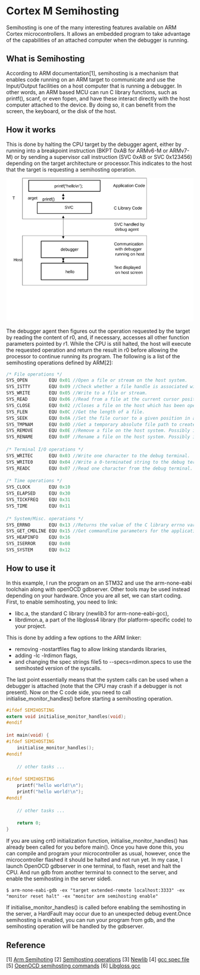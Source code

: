# Cortex M Semihosting

Semihosting is one of the many interesting features available on ARM Cortex microcontrollers. It allows an embedded program to take advantage of the capabilities of an attached computer when the debugger is running.

## What is Semihosting

According to ARM documentation[1], semihosting is a mechanism that enables code running on an ARM target to communicate and use the Input/Output facilities on a host computer that is running a debugger.
In other words, an ARM based MCU can run C library functions, such as printf(), scanf, or even fopen, and have these interact directly with the host computer attached to the device. By doing so, it can benefit from the screen, the keyboard, or the disk of the host.

## How it works

This is done by halting the CPU target by the debugger agent, either by running into a breakpoint instruction (BKPT 0xAB for ARMv6-M or ARMv7-M) or by sending a supervisor call instruction (SVC 0xAB or SVC 0x123456) depending on the target architecture or processor.This indicates to the host that the target is requesting a semihosting operation.

![](../../asset/microprocessor/semihosting_overview.svg)

The debugger agent then figures out the operation requested by the target by reading the content of r0, and, if necessary, accesses all other function parameters pointed by r1.
While the CPU is still halted, the host will execute the requested operation and return the result in r0 before allowing the processor to continue running its program.
The following is a list of the semihosting operations defined by ARM[2]:
``` C
/* File operations */
SYS_OPEN        EQU 0x01 //Open a file or stream on the host system.
SYS_ISTTY       EQU 0x09 //Check whether a file handle is associated with a file or a stream/terminal such as stdout.
SYS_WRITE       EQU 0x05 //Write to a file or stream.
SYS_READ        EQU 0x06 //Read from a file at the current cursor position.
SYS_CLOSE       EQU 0x02 //Closes a file on the host which has been opened by SYS_OPEN.
SYS_FLEN        EQU 0x0C //Get the length of a file.
SYS_SEEK        EQU 0x0A //Set the file cursor to a given position in a file.
SYS_TMPNAM      EQU 0x0D //Get a temporary absolute file path to create a temporary file.
SYS_REMOVE      EQU 0x0E //Remove a file on the host system. Possibly insecure!
SYS_RENAME      EQU 0x0F //Rename a file on the host system. Possibly insecure!

/* Terminal I/O operations */
SYS_WRITEC      EQU 0x03 //Write one character to the debug terminal.
SYS_WRITE0      EQU 0x04 //Write a 0-terminated string to the debug terminal.
SYS_READC       EQU 0x07 //Read one character from the debug terminal.

/* Time operations */
SYS_CLOCK       EQU 0x10
SYS_ELAPSED     EQU 0x30
SYS_TICKFREQ    EQU 0x31
SYS_TIME        EQU 0x11

/* System/Misc. operations */
SYS_ERRNO       EQU 0x13 //Returns the value of the C library errno variable that is associated with the semihosting implementation.
SYS_GET_CMDLINE EQU 0x15 //Get commandline parameters for the application to run with (argc and argv for main())
SYS_HEAPINFO    EQU 0x16
SYS_ISERROR     EQU 0x08
SYS_SYSTEM      EQU 0x12
```
## How to use it
In this example, I run the program on an STM32 and use the arm-none-eabi toolchain along with openOCD gdbserver. Other tools may be used instead depending on your hardware.
Once you are all set, we can start coding. First, to enable semihosting, you need to link:

- libc.a, the standard C library (newlib3 for arm-none-eabi-gcc),
- librdimon.a, a part of the libgloss4 library (for platform-specific code) to your project.

This is done by adding a few options to the ARM linker:
- removing -nostartfiles flag to allow linking standards libraries,
- adding -lc -lrdimon flags,
- and changing the spec strings file5 to --specs=rdimon.specs to use the semihosted version of the syscalls.

The last point essentially means that the system calls can be used when a debugger is attached (note that the CPU may crash if a debugger is not present).
Now on the C code side, you need to call initialise_monitor_handles() before starting a semihosting operation.

``` C
#ifdef SEMIHOSTING
extern void initialise_monitor_handles(void);
#endif

int main(void) {
#ifdef SEMIHOSTING
  	initialise_monitor_handles();
#endif

  	// other tasks ...

#ifdef SEMIHOSTING
    printf("hello world!\n");
    printf("hello world!\n");
#endif

    // other tasks ...

  	return 0;
}

``` 

If you are using crt0 initialization function, initialise_monitor_handles() has already been called for you before main().
Once you have done this, you can compile and program your microcontroller as usual, however, once the microcontroller flashed it should be halted and not run yet.
In my case, I launch OpenOCD gdbserver in one terminal, to flash, reset and halt the CPU. And run gdb from another terminal to connect to the server, and enable the semihosting in the server side6.
``` shell
$ arm-none-eabi-gdb -ex "target extended-remote localhost:3333" -ex "monitor reset halt" -ex "monitor arm semihosting enable"
```
If initialise_monitor_handles() is called before enabling the semihosting in the server, a HardFault may occur due to an unexpected debug event.Once semihosting is enabled, you can run your program from gdb, and the semihosting operation will be handled by the gdbserver.


## Reference
[1] [Arm Semihoting](https://developer.arm.com/documentation/dui0471/i/semihosting/what-is-semihosting-?lang=en)
[2] [Semihosting operations](https://developer.arm.com/documentation/dui0471/i/semihosting/semihosting-operations?lang=en)
[3] [Newlib](https://www.embedded.com/embedding-with-gnu-newlib/)
[4] [gcc spec file](https://gcc.gnu.org/onlinedocs/gcc-12.2.0/gcc/Spec-Files.html)
[5] [OpenOCD semihosting commands](https://openocd.org/doc/html/Architecture-and-Core-Commands.html#Architecture-and-Core-Commands)
[6] [Libgloss gcc](https://sca.uwaterloo.ca/coldfire/gcc-doc/docs/porting_1.html)